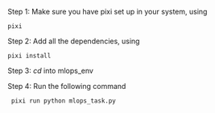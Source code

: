 Step 1: Make sure you have pixi set up in your system, using

``` pixi ```


Step 2: Add all the dependencies, using

``` pixi install ```


Step 3: *cd* into mlops_env

Step 4: Run the following command

``` pixi run python mlops_task.py```
